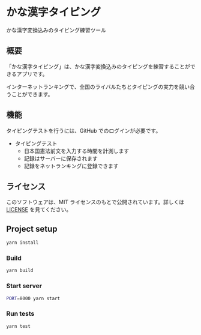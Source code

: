 # かな漢字タイピング

かな漢字変換込みのタイピング練習ツール

## 概要

「かな漢字タイピング」は、かな漢字変換込みのタイピングを練習することができるアプリです。

インターネットランキングで、全国のライバルたちとタイピングの実力を競い合うことができます。

## 機能

タイピングテストを行うには、GitHub でのログインが必要です。

- タイピングテスト
  - 日本国憲法前文を入力する時間を計測します
  - 記録はサーバーに保存されます
  - 記録をネットランキングに登録できます

## ライセンス

このソフトウェアは、MIT ライセンスのもとで公開されています。詳しくは [LICENSE](/LICENSE) を見てください。

## Project setup

```sh
yarn install
```

### Build

```sh
yarn build
```

### Start server

```sh
PORT=8000 yarn start
```

### Run tests

```sh
yarn test
```
